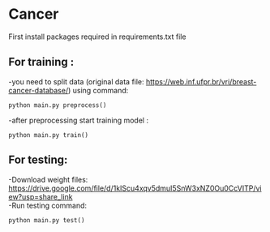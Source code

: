 # Cancer
First install packages required in requirements.txt file
## For training :
 -you need to split data (original data file: https://web.inf.ufpr.br/vri/breast-cancer-database/) using command:
 ```
 python main.py preprocess()
 ```
 -after preprocessing start training model : 
  ```
  python main.py train()
  ```
## For testing:
 -Download weight files: https://drive.google.com/file/d/1kIScu4xqv5dmuI5SnW3xNZ0Ou0CcVITP/view?usp=share_link                                                           
 -Run testing command:
 ```
 python main.py test()
 ```
